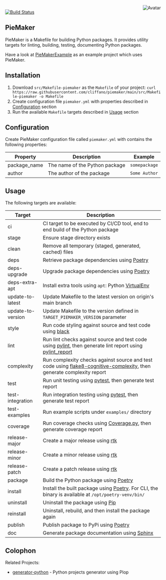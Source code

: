 <img align="right" src="https://raw.github.com/cliffano/piemaker/master/avatar.jpg" alt="Avatar"/>

[![Build Status](https://github.com/cliffano/piemaker/actions/workflows/ci-workflow.yaml/badge.svg)](https://github.com/cliffano/piemaker/actions/workflows/ci-workflow.yaml)
<br/>

PieMaker
--------

PieMaker is a Makefile for building Python packages.
It provides utility targets for linting, building, testing, documenting Python packages.

Have a look at [PieMakerExample](examples/) as an example project which uses PieMaker.

Installation
------------

1. Download `src/Makefile-piemaker` as the `Makefile` of your project:
    `curl https://raw.githubusercontent.com/cliffano/piemaker/main/src/Makefile-piemaker -o Makefile`
2. Create configuration file `piemaker.yml` with properties described in [Configuration](#configuration) section
3. Run the available `Makefile` targets described in [Usage](#usage) section

Configuration
-------------

Create PieMaker configuration file called `piemaker.yml` with contains the following properties:

| Property | Description | Example |
|----------|-------------|---------|
| package_name | The name of the Python package | `somepackage` |
| author | The author of the package | `Some Author` |

Usage
-----

The following targets are available:

| Target | Description |
|--------|-------------|
| ci | CI target to be executed by CI/CD tool, end to end build of the Python package |
| stage | Ensure stage directory exists |
| clean | Remove all temporary (staged, generated, cached) files |
| deps | Retrieve package dependencies using [Poetry](https://python-poetry.org/) |
| deps-upgrade | Upgrade package dependencies using [Poetry](https://python-poetry.org/) |
| deps-extra-apt | Install extra tools using `apt`: Python [VirtualEnv](https://virtualenv.pypa.io/) |
| update-to-latest | Update Makefile to the latest version on origin's main branch |
| update-to-version | Update Makefile to the version defined in `TARGET_PIEMAKER_VERSION` parameter |
| style | Run code styling against source and test code using [black](https://black.readthedocs.io/en/stable/) |
| lint | Run lint checks against source and test code using [pylint](https://www.pylint.org/), then generate lint report using [pylint_report](https://pypi.org/project/pylint-report/) |
| complexity | Run complexity checks against source and test code using [flake8-cognitive-complexity](https://github.com/Melevir/flake8-cognitive-complexity), then generate complexity report |
| test | Run unit testing using [pytest](https://pytest.org), then generate test report |
| test-integration | Run integration testing using [pytest](https://pytest.org), then generate test report |
| test-examples | Run example scripts under `examples/` directory |
| coverage | Run coverage checks using [Coverage.py](https://github.com/nedbat/coveragepy), then generate coverage report |
| release-major | Create a major release using [rtk](https://github.com/cliffano/rtk) |
| release-minor | Create a minor release using [rtk](https://github.com/cliffano/rtk) |
| release-patch | Create a patch release using [rtk](https://github.com/cliffano/rtk) |
| package | Build the Python package using [Poetry](https://python-poetry.org/) |
| install | Install the built package using [Poetry](https://python-poetry.org/). For CLI, the binary is available at `/opt/poetry-venv/bin/` |
| uninstall | Uninstall the package using [Pip](https://pypi.org/project/pip/) |
| reinstall | Uninstall, rebuild, and then install the package again |
| publish | Publish package to PyPi using [Poetry](https://python-poetry.org/) |
| doc | Generate package documentation using [Sphinx](https://www.sphinx-doc.org/) |

Colophon
--------

Related Projects:

* [generator-python](https://github.com/cliffano/generator-python) - Python projects generator using Plop
